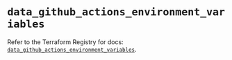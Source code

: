 # `data_github_actions_environment_variables`

Refer to the Terraform Registry for docs: [`data_github_actions_environment_variables`](https://registry.terraform.io/providers/integrations/github/6.2.3/docs/data-sources/actions_environment_variables).
